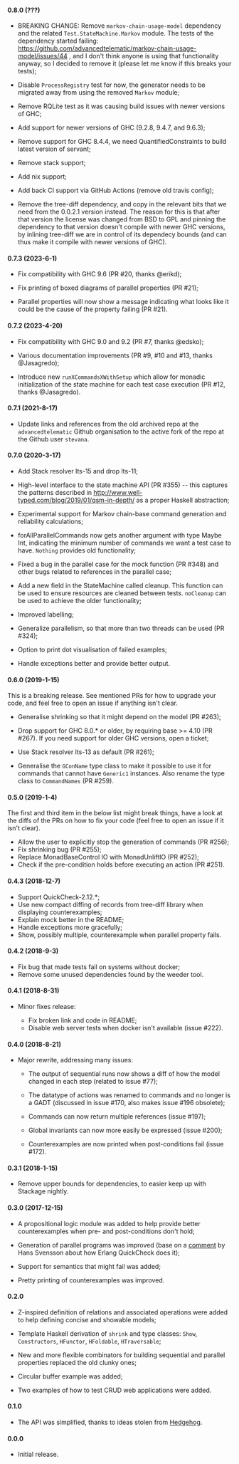 #### 0.8.0 (???)

* BREAKING CHANGE: Remove `markov-chain-usage-model` dependency and the related
  `Test.StateMachine.Markov` module. The tests of the dependency started
  failing:
  https://github.com/advancedtelematic/markov-chain-usage-model/issues/44 , and
  I don't think anyone is using that functionality anyway, so I decided to
  remove it (please let me know if this breaks your tests);

* Disable `ProcessRegistry` test for now, the generator needs to be migrated
  away from using the removed `Markov` module;

* Remove RQLite test as it was causing build issues with newer versions of GHC;

* Add support for newer versions of GHC (9.2.8, 9.4.7, and 9.6.3);

* Remove support for GHC 8.4.4, we need QuantifiedConstraints to build latest
  version of servant;

* Remove stack support;

* Add nix support;

* Add back CI support via GitHub Actions (remove old travis config);

* Remove the tree-diff dependency, and copy in the relevant bits that we need
  from the 0.0.2.1 version instead. The reason for this is that after that
  version the license was changed from BSD to GPL and pinning the dependency to
  that version doesn't compile with newer GHC versions, by inlining tree-diff we
  are in control of its dependecy bounds (and can thus make it compile with
  newer versions of GHC).

#### 0.7.3 (2023-6-1)

  * Fix compatibility with GHC 9.6 (PR #20, thanks @erikd);

  * Fix printing of boxed diagrams of parallel properties (PR #21);

  * Parallel properties will now show a message indicating what looks like it
    could be the cause of the property failing (PR #21).

#### 0.7.2 (2023-4-20)

  * Fix compatibility with GHC 9.0 and 9.2 (PR #7, thanks @edsko);

  * Various documentation improvements (PR #9, #10 and #13, thanks @Jasagredo);

  * Introduce new `runXCommandsXWithSetup` which allow for monadic
    initialization of the state machine for each test case execution (PR #12,
    thanks @Jasagredo).

#### 0.7.1 (2021-8-17)

  * Update links and references from the old archived repo at the
    `advancedtelematic` Github organisation to the active fork of the repo at
    the Github user `stevana`.

#### 0.7.0 (2020-3-17)

  * Add Stack resolver lts-15 and drop lts-11;

  * High-level interface to the state machine API (PR #355) -- this
    captures the patterns described in
    http://www.well-typed.com/blog/2019/01/qsm-in-depth/ as a proper
    Haskell abstraction;

  * Experimental support for Markov chain-base command generation and
    reliability calculations;

  * forAllParallelCommands now gets another argument with type Maybe
    Int, indicating the minimum number of commands we want a test case
    to have. `Nothing` provides old functionality;

  * Fixed a bug in the parallel case for the mock function (PR #348) and
    other bugs related to references in the parallel case;

  * Add a new field in the StateMachine called cleanup. This function
    can be used to ensure resources are cleaned between tests.
    `noCleanup` can be used to achieve the older functionality;

  * Improved labelling;

  * Generalize parallelism, so that more than two threads can be used
    (PR #324);

  * Option to print dot visualisation of failed examples;

  * Handle exceptions better and provide better output.

#### 0.6.0 (2019-1-15)

  This is a breaking release. See mentioned PRs for how to upgrade your code,
  and feel free to open an issue if anything isn't clear.

  * Generalise shrinking so that it might depend on the model (PR #263);

  * Drop support for GHC 8.0.* or older, by requiring base >= 4.10 (PR #267). If
    you need support for older GHC versions, open a ticket;

  * Use Stack resolver lts-13 as default (PR #261);

  * Generalise the `GConName` type class to make it possible to use it for
    commands that cannot have `Generic1` instances. Also rename the type class
    to `CommandNames` (PR #259).

#### 0.5.0 (2019-1-4)

  The first and third item in the below list might break things, have a look at
  the diffs of the PRs on how to fix your code (feel free to open an issue if it
  isn't clear).

  * Allow the user to explicitly stop the generation of commands (PR #256);
  * Fix shrinking bug (PR #255);
  * Replace MonadBaseControl IO with MonadUnliftIO (PR #252);
  * Check if the pre-condition holds before executing an action (PR #251).

#### 0.4.3 (2018-12-7)

  * Support QuickCheck-2.12.*;
  * Use new compact diffing of records from tree-diff library when displaying
    counterexamples;
  * Explain mock better in the README;
  * Handle exceptions more gracefully;
  * Show, possibly multiple, counterexample when parallel property fails.

#### 0.4.2 (2018-9-3)

  * Fix bug that made tests fail on systems without docker;
  * Remove some unused dependencies found by the weeder tool.

#### 0.4.1 (2018-8-31)

  * Minor fixes release:

    - Fix broken link and code in README;
    - Disable web server tests when docker isn't available (issue #222).

#### 0.4.0 (2018-8-21)

  * Major rewrite, addressing many issues:

    - The output of sequential runs now shows a diff of how the model changed in
      each step (related to issue #77);

    - The datatype of actions was renamed to commands and no longer is a GADT
      (discussed in issue #170, also makes issue #196 obsolete);

    - Commands can now return multiple references (issue #197);

    - Global invariants can now more easily be expressed (issue #200);

    - Counterexamples are now printed when post-conditions fail (issue #172).

#### 0.3.1 (2018-1-15)

  * Remove upper bounds for dependencies, to easier keep up with
    Stackage nightly.

#### 0.3.0 (2017-12-15)

  * A propositional logic module was added to help provide better
    counterexamples when pre- and post-conditions don't hold;

  * Generation of parallel programs was improved (base on
    a [comment](https://github.com/Quviq/QuickCheckExamples/issues/2) by
    Hans Svensson about how Erlang QuickCheck does it);

  * Support for semantics that might fail was added;

  * Pretty printing of counterexamples was improved.

#### 0.2.0

  * Z-inspired definition of relations and associated operations were
    added to help defining concise and showable models;

  * Template Haskell derivation of `shrink` and type classes: `Show`,
    `Constructors`, `HFunctor`, `HFoldable`, `HTraversable`;

  * New and more flexible combinators for building sequential and
    parallel properties replaced the old clunky ones;

  * Circular buffer example was added;

  * Two examples of how to test CRUD web applications were added.

#### 0.1.0

  * The API was simplified, thanks to ideas stolen from
    [Hedgehog](https://github.com/hedgehogqa/haskell-hedgehog/commit/385c92f9dd0aa7e748fc677b2eeead5e3572685f).

#### 0.0.0

  * Initial release.
